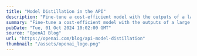 ```yaml
---
title: "Model Distillation in the API"
description: "Fine-tune a cost-efficient model with the outputs of a large frontier model–all on the OpenAI platform"
summary: "Fine-tune a cost-efficient model with the outputs of a large frontier model–all on the OpenAI platform"
pubDate: "Tue, 01 Oct 2024 10:02:00 GMT"
source: "OpenAI Blog"
url: "https://openai.com/blog/api-model-distillation"
thumbnail: "/assets/openai_logo.png"
---
```


